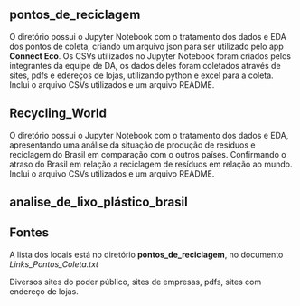 ## pontos_de_reciclagem

O diretório possui o Jupyter Notebook com o tratamento dos dados e EDA dos pontos de coleta, criando um arquivo json para ser utilizado pelo app **Connect Eco**. Os CSVs utilizados no Jupyter Notebook foram criados pelos integrantes da equipe de DA, os dados deles foram coletados através de sites, pdfs e edereços de lojas, utilizando python e excel para a coleta. Inclui o arquivo CSVs utilizados e um arquivo README.

## Recycling_World

O diretório possui o Jupyter Notebook com o tratamento dos dados e EDA, apresentando uma análise da situação de produção de resíduos e reciclagem do Brasil em comparação com o outros países. Confirmando o atraso do Brasil em relação a reciclagem de resíduos em relação ao mundo. Inclui o arquivo CSVs utilizados e um arquivo README.

## analise_de_lixo_plástico_brasil


## Fontes

A lista dos locais está no diretório **pontos_de_reciclagem**, no documento *Links_Pontos_Coleta.txt*

Diversos sites do poder público, sites de empresas, pdfs, sites com endereço de lojas. 
